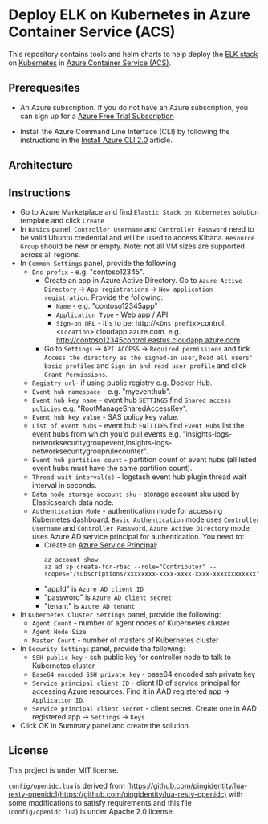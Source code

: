 # Deploy ELK on Kubernetes in Azure Container Service (ACS)

This repository contains tools and helm charts to help deploy the [ELK stack](https://www.elastic.co/products) on [Kubernetes](https://kubernetes.io/) in [Azure Container Service (ACS)](https://docs.microsoft.com/azure/container-service/).

## Prerequesites

* An Azure subscription. If you do not have an Azure subscription, you can sign up for a [Azure Free Trial Subscription](https://azure.microsoft.com/offers/ms-azr-0044p/)

* Install the Azure Command Line Interface (CLI) by following the instructions in the [Install Azure CLI 2.0](https://docs.microsoft.com/en-us/cli/azure/install-azure-cli) article.

## Architecture



## Instructions
* Go to Azure Marketplace and find `Elastic Stack on Kubernetes` solution template and click `Create`
* In `Basics` panel, `Controller Username` and `Controller Password` need to be valid Ubuntu credential and will be used to access Kibana. `Resource Group` should be new or empty. Note: not all VM sizes are supported across all regions.
* In `Common Settings` panel, provide the following:
   * `Dns prefix` - e.g. "contoso12345".
     * Create an app in Azure Active Directory. Go to `Azure Active Directory` -> `App registrations` -> `New application registration`. Provide the following:
       * `Name` - e.g. "contoso12345app"
       * `Application Type` - Web app / API
       * `Sign-on URL` - it's to be: http://<`Dns prefix`>control.<`Location`>.cloudapp.azure.com. e.g. http://contoso12345control.eastus.cloudapp.azure.com
     * Go to `Settings` -> `API ACCESS` -> `Required permissions` and tick `Access the directory as the signed-in user`, `Read all users' basic profiles` and `Sign in and read user profile` and click `Grant Permissions`.
   * `Registry url`- if using public registry e.g. Docker Hub.
   * `Event hub namespace` - e.g. "myeventhub".
   * `Event hub key name` - event hub `SETTINGS` find `Shared access policies` e.g. "RootManageSharedAccessKey".
   * `Event hub key value` - SAS policy key value.
   * `List of event hubs` - event hub `ENTITIES` find `Event Hubs` list the event hubs from which you'd pull events e.g. "insights-logs-networksecuritygroupevent,insights-logs-networksecuritygrouprulecounter".
   * `Event hub partition count` - partition count of event hubs (all listed event hubs must have the same partition count).
   * `Thread wait interval(s)` - logstash event hub plugin thread wait interval in seconds.
   * `Data node storage account sku` - storage account sku used by Elasticsearch data node.
   * `Authentication Mode` - authentication mode for accessing Kubernetes dashboard. `Basic Authentication` mode uses `Controller Username` and `Controller Password`. `Azure Active Directory` mode uses Azure AD service principal for authentication. You need to:
     * Create an [Azure Service Principal](https://docs.microsoft.com/en-us/cli/azure/create-an-azure-service-principal-azure-cli?toc=%2fazure%2fazure-resource-manager%2ftoc.json):
       ```shell
       az account show
       az ad sp create-for-rbac --role="Contributor" --scopes="/subscriptions/xxxxxxxx-xxxx-xxxx-xxxx-xxxxxxxxxxxx"
       ```
     * "appId" is `Azure AD client ID`
     * "password" is `Azure AD client secret`
     * "tenant" is `Azure AD tenant`
* In `Kubernetes Cluster Settings` panel, provide the following:
     * `Agent Count` - number of agent nodes of Kubernetes cluster
     * `Agent Node Size`
     * `Master Count` - number of masters of Kubernetes cluster
* In `Security Settings` panel, provide the following:
     * `SSH public key` - ssh public key for controller node to talk to Kubernetes cluster
     * `Base64 encoded SSH private key` - base64 encoded ssh private key
     * `Service principal client ID` - client ID of service principal for accessing Azure resources. Find it in AAD registered app -> `Application ID`.
     * `Service principal client secret` - client secret. Create one in AAD registered app -> `Settings` -> `Keys`.
* Click OK in Summary panel and create the solution.

## License
  This project is under MIT license.

  ```config/openidc.lua``` is derived from [https://github.com/pingidentity/lua-resty-openidc](https://github.com/pingidentity/lua-resty-openidc) with some modifications to satisfy requirements and this file (```config/openidc.lua```) is under Apache 2.0 license.

